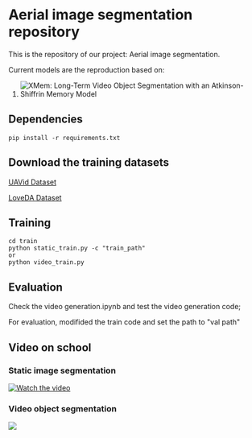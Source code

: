 # Aerial image segmentation repository
This is the repository of our project: Aerial image segmentation.

Current models are the reproduction based on:
1. ![XMem: Long-Term Video Object Segmentation with an Atkinson-Shiffrin Memory Model](https://arxiv.org/abs/2207.07115)
## Dependencies
```
pip install -r requirements.txt
```
## Download the training datasets
[UAVid Dataset](https://paperswithcode.com/dataset/uavid)

[LoveDA Dataset](https://paperswithcode.com/dataset/loveda)

## Training
```
cd train
python static_train.py -c "train_path"
or
python video_train.py
```

## Evaluation
Check the video generation.ipynb and test the video generation code;

For evaluation, modifided the train code and set the path to "val path"

## Video on school
### Static image segmentation
[![Watch the video](https://i.ytimg.com/vi/z9OjdoZb4-I/maxresdefault.jpg)](https://www.youtube.com/watch?v=z9OjdoZb4-I "")
### Video object segmentation
[![](https://i.ytimg.com/vi/8ctzlT-RHyw/maxresdefault.jpg)](https://youtu.be/8ctzlT-RHyw "")

